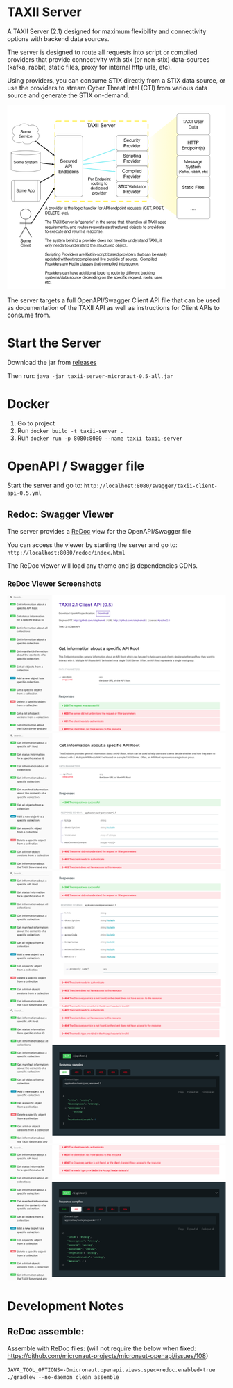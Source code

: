 # TAXII Server

A TAXII Server (2.1) designed for maximum flexibility and connectivity options with backend data sources. 
 
The server is designed to route all requests into script or compiled providers that provide connectivity with stix (or non-stix) data-sources (kafka, rabbit, static files, proxy for internal http urls, etc).

Using providers, you can consume STIX directly from a STIX data source, or use the providers to stream Cyber Threat Intel (CTI) from various data source and generate the STIX on-demand.

![generic-design](./docs/General-Design.png)

The server targets a full OpenAPI/Swagger Client API file that can be used as documentation of the TAXII API as well as instructions for Client APIs to consume from.

# Start the Server

Download the jar from [releases](https://github.com/StephenOTT/TAXII-Server/releases)

Then run: `java -jar taxii-server-micronaut-0.5-all.jar`


# Docker

1. Go to project
1. Run `docker build -t taxii-server .`
3. Run `docker run -p 8080:8080 --name taxii taxii-server`


# OpenAPI / Swagger file

Start the server and go to: `http://localhost:8080/swagger/taxii-client-api-0.5.yml`

## Redoc: Swagger Viewer

The server provides a [ReDoc](https://github.com/Redocly/redoc) view for the OpenAPI/Swagger file

You can access the viewer by starting the server and go to: `http://localhost:8080/redoc/index.html`

The ReDoc viewer will load any theme and js dependencies CDNs.

### ReDoc Viewer Screenshots

![redoc 1](./docs/redoc-examples/1.png)
![redoc 2](./docs/redoc-examples/2.png)
![redoc 3](./docs/redoc-examples/3.png)
![redoc 4](./docs/redoc-examples/4.png)
![redoc 5](./docs/redoc-examples/5.png)


# Development Notes

## ReDoc assemble:

Assemble with ReDoc files: (will not require the below when fixed: https://github.com/micronaut-projects/micronaut-openapi/issues/108)

`JAVA_TOOL_OPTIONS=-Dmicronaut.openapi.views.spec=redoc.enabled=true ./gradlew --no-daemon clean assemble`